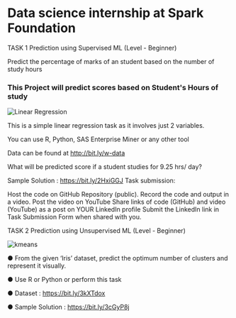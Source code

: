# Data science internship at Spark Foundation

TASK 1 Prediction using Supervised ML (Level - Beginner)

Predict the percentage of marks of an student based on the number of study hours

### This Project will predict scores based on Student's Hours of study 

![Linear Regression](https://s3.amazonaws.com/stackabuse/media/linear-regression-python-scikit-learn-1.png)


This is a simple linear regression task as it involves just 2 variables.

You can use R, Python, SAS Enterprise Miner or any other tool

Data can be found at http://bit.ly/w-data

What will be predicted score if a student studies for 9.25 hrs/ day?

Sample Solution : https://bit.ly/2HxiGGJ Task submission:

Host the code on GitHub Repository (public). Record the code and output in a video. Post the video on YouTube
Share links of code (GitHub) and video (YouTube) as a post on YOUR LinkedIn profile
Submit the LinkedIn link in Task Submission Form when shared with you.

TASK 2 Prediction using Unsupervised ML (Level - Beginner)

![kmeans](https://media.geeksforgeeks.org/wp-content/uploads/20190812011831/Screenshot-2019-08-12-at-1.09.42-AM.png)


● From the given ‘Iris’ dataset, predict the optimum number of clusters
and represent it visually.

● Use R or Python or perform this task

● Dataset : https://bit.ly/3kXTdox

● Sample Solution : https://bit.ly/3cGyP8j
